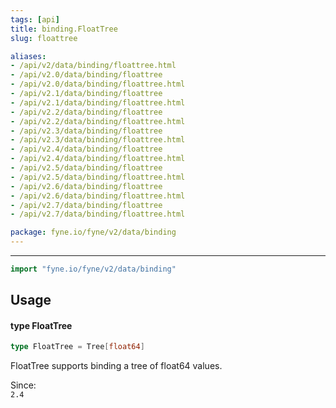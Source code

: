 ```yaml
---
tags: [api]
title: binding.FloatTree
slug: floattree

aliases:
- /api/v2/data/binding/floattree.html
- /api/v2.0/data/binding/floattree
- /api/v2.0/data/binding/floattree.html
- /api/v2.1/data/binding/floattree
- /api/v2.1/data/binding/floattree.html
- /api/v2.2/data/binding/floattree
- /api/v2.2/data/binding/floattree.html
- /api/v2.3/data/binding/floattree
- /api/v2.3/data/binding/floattree.html
- /api/v2.4/data/binding/floattree
- /api/v2.4/data/binding/floattree.html
- /api/v2.5/data/binding/floattree
- /api/v2.5/data/binding/floattree.html
- /api/v2.6/data/binding/floattree
- /api/v2.6/data/binding/floattree.html
- /api/v2.7/data/binding/floattree
- /api/v2.7/data/binding/floattree.html

package: fyne.io/fyne/v2/data/binding
---
```



---
```go
import "fyne.io/fyne/v2/data/binding"
```

## Usage

#### type FloatTree

```go
type FloatTree = Tree[float64]
```

FloatTree supports binding a tree of float64 values.


<div class="since">Since: <code>
2.4</code></div>
